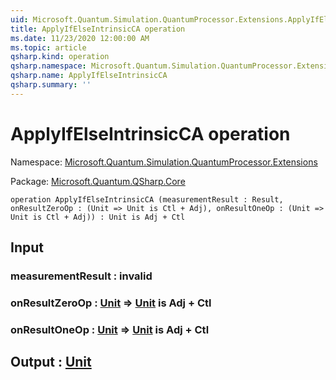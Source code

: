 ```yaml
---
uid: Microsoft.Quantum.Simulation.QuantumProcessor.Extensions.ApplyIfElseIntrinsicCA
title: ApplyIfElseIntrinsicCA operation
ms.date: 11/23/2020 12:00:00 AM
ms.topic: article
qsharp.kind: operation
qsharp.namespace: Microsoft.Quantum.Simulation.QuantumProcessor.Extensions
qsharp.name: ApplyIfElseIntrinsicCA
qsharp.summary: ''
---
```


# ApplyIfElseIntrinsicCA operation

Namespace: [Microsoft.Quantum.Simulation.QuantumProcessor.Extensions](xref:Microsoft.Quantum.Simulation.QuantumProcessor.Extensions)

Package: [Microsoft.Quantum.QSharp.Core](https://nuget.org/packages/Microsoft.Quantum.QSharp.Core)




```qsharp
operation ApplyIfElseIntrinsicCA (measurementResult : Result, onResultZeroOp : (Unit => Unit is Ctl + Adj), onResultOneOp : (Unit => Unit is Ctl + Adj)) : Unit is Adj + Ctl
```


## Input

### measurementResult : __invalid<Result>__




### onResultZeroOp : [Unit](xref:microsoft.quantum.lang-ref.unit) => [Unit](xref:microsoft.quantum.lang-ref.unit)  is Adj + Ctl




### onResultOneOp : [Unit](xref:microsoft.quantum.lang-ref.unit) => [Unit](xref:microsoft.quantum.lang-ref.unit)  is Adj + Ctl





## Output : [Unit](xref:microsoft.quantum.lang-ref.unit)


